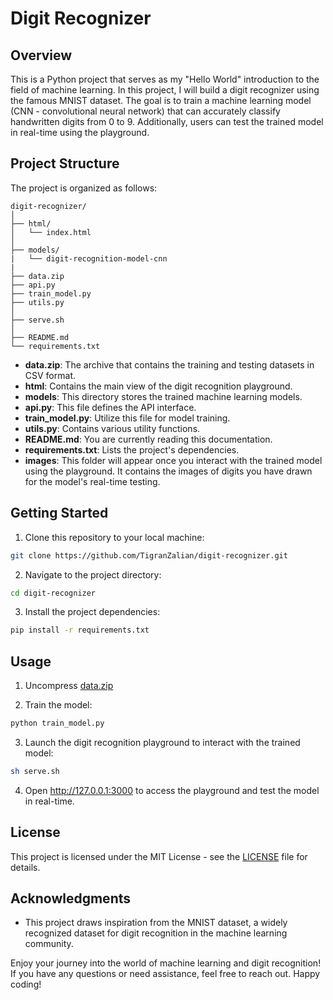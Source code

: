 # Digit Recognizer

## Overview

This is a Python project that serves as my "Hello World" introduction to the field of machine learning. In this project, I will build a digit recognizer using the famous MNIST dataset. The goal is to train a machine learning model (CNN - convolutional neural network) that can accurately classify handwritten digits from 0 to 9. Additionally, users can test the trained model in real-time using the playground.

## Project Structure

The project is organized as follows:

```
digit-recognizer/
│
├── html/
│   └── index.html 
│
├── models/
|   └── digit-recognition-model-cnn
|
├── data.zip
├── api.py
├── train_model.py
├── utils.py
│
├── serve.sh
│
├── README.md
└── requirements.txt
```

- **data.zip**: The archive that contains the training and testing datasets in CSV format.
- **html**: Contains the main view of the digit recognition playground.
- **models**: This directory stores the trained machine learning models.
- **api.py**: This file defines the API interface.
- **train_model.py**: Utilize this file for model training.
- **utils.py**: Contains various utility functions.
- **README.md**: You are currently reading this documentation.
- **requirements.txt**: Lists the project's dependencies.
- **images**: This folder will appear once you interact with the trained model using the playground. It contains the images of digits you have drawn for the model's real-time testing.

## Getting Started

1. Clone this repository to your local machine:

```bash
git clone https://github.com/TigranZalian/digit-recognizer.git
```

2. Navigate to the project directory:

```bash
cd digit-recognizer
```

3. Install the project dependencies:

```bash
pip install -r requirements.txt
```

## Usage

1. Uncompress [data.zip](data.zip)

2. Train the model:

```bash
python train_model.py
```

3. Launch the digit recognition playground to interact with the trained model:

```bash
sh serve.sh
```

4. Open http://127.0.0.1:3000 to access the playground and test the model in real-time.

## License

This project is licensed under the MIT License - see the [LICENSE](LICENSE) file for details.

## Acknowledgments

- This project draws inspiration from the MNIST dataset, a widely recognized dataset for digit recognition in the machine learning community.

Enjoy your journey into the world of machine learning and digit recognition! If you have any questions or need assistance, feel free to reach out. Happy coding!
